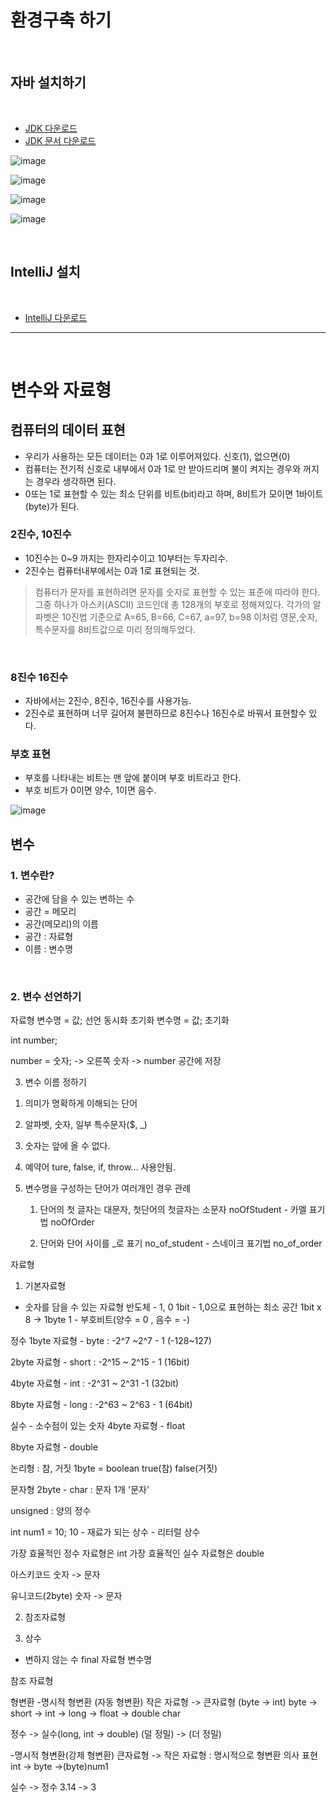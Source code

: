 # 환경구축 하기
<br>

## 자바 설치하기 
<br>

- <a href="https://www.oracle.com/kr/java/technologies/downloads/" target="_blank">JDK 다운로드</a>
- <a href="https://www.oracle.com/java/technologies/javase-jdk18-doc-downloads.html" target="_blank">JDK 문서 다운로드</a>

![image](https://github.com/Giyong8504/study/assets/128211712/4731eb37-a6b1-486d-b949-bea32d465828)

![image](https://github.com/Giyong8504/study/assets/128211712/076d1387-d9e8-4a51-86c5-192fee105983)

![image](https://github.com/Giyong8504/study/assets/128211712/85170272-b51c-4e55-b007-e0c2b54d6297)

![image](https://github.com/Giyong8504/study/assets/128211712/8e1752ff-f4b4-46c8-9e80-503086ce8f7d)

<br>

## IntelliJ 설치
<br>

- <a href="https://www.jetbrains.com/ko-kr/idea/" traget="_blank">IntelliJ 다운로드</a>

----------------
<br>

# 변수와 자료형

## 컴퓨터의 데이터 표현
- 우리가 사용하는 모든 데이터는 0과 1로 이루어져있다. 신호(1), 없으면(0)
- 컴퓨터는 전기적 신호로 내부에서 0과 1로 만 받아드리며 불이 켜지는 경우와 꺼지는 경우라 생각하면 된다.
- 0또는 1로 표현할 수 있는 최소 단위를 비트(bit)라고 하며, 8비트가 모이면 1바이트(byte)가 된다.


### 2진수, 10진수
- 10진수는  0~9 까지는 한자리수이고 10부터는 두자리수.
- 2진수는 컴퓨터내부에서는 0과 1로 표현되는 것.
  <br>
  
> 컴퓨터가 문자를 표현하려면 문자를 숫자로 표현할 수 있는 표준에 따라야 한다. 그중 하나가 아스키(ASCII) 코드인데 총 128개의 부호로 정해져있다.
> 각가의 알파벳은 10진법 기준으로 A=65, B=66, C=67, a=97, b=98 이처럼 영문,숫자,특수문자를 8비트값으로 미리 정의해두었다.
<br>

### 8진수 16진수
- 자바에서는 2진수, 8진수, 16진수를 사용가능.
- 2진수로 표현하며 너무 길어져 불편하므로 8진수나 16진수로 바꿔서 표현할수 있다.

### 부호 표현
- 부호를 나타내는 비트는 맨 앞에 붙이며 부호 비트라고 한다.
- 부호 비트가 0이면 양수, 1이면 음수.
  
![image](https://github.com/Giyong8504/study/assets/128211712/86ca417b-d166-4e6c-94cf-57d808fb6975)
<br>

## 변수

### 1. 변수란?
 - 공간에 담을 수 있는 변하는 수
 - 공간 = 메모리
 - 공간(메모리)의 이름
 - 공간 : 자료형
 - 이름 : 변수명
<br>

### 2. 변수 선언하기
 자료형 변수명 = 값; 선언 동시화 초기화
변수명 = 값; 초기화
 
 int number;

number = 숫자;  -> 오른쪽 숫자 -> number 공간에 저장


3. 변수 이름 정하기
 1) 의미가 명확하게 이해되는 단어
 2) 알파벳, 숫자, 일부 특수문자($, _)
 3) 숫자는 앞에 올 수 없다.
 4) 예약어
    ture, false, if, throw... 사용안됨.

 5) 변수명을 구성하는 단어가 여러개인 경우
    관례
    1) 단어의 첫 글자는 대문자, 첫단어의 첫글자는 소문자
    noOfStudent  - 카멜 표기법
    noOfOrder

    2) 단어와 단어 사이를 _로 표기
    no_of_student - 스네이크 표기법
    no_of_order



자료형
1. 기본자료형
 - 숫자를 담을 수 있는 자료형
  반도체 - 1, 0
  1bit - 1,0으로 표현하는 최소 공간
  1bit x 8  -> 1byte
  1 - 부호비트(양수 = 0 , 음수 = -)
  
  정수
  1byte 자료형 - byte : -2^7 ~2^7 - 1 (-128~127)
 
  2byte 자료형 - short : -2^15 ~ 2^15 - 1
  (16bit)

  4byte 자료형 - int : -2^31 ~ 2^31 -1 
  (32bit)  

  8byte 자료형 - long : -2^63 ~ 2^63 - 1
  (64bit)


  실수 - 소수점이 있는 숫자
  4byte 자료형 - float

  8byte 자료형 - double

  논리형 : 참, 거짓
	1byte = boolean
		true(참)
		false(거짓)
  
  문자형
     2byte - char
                     : 문자 1개
		 '문자'

  unsigned : 양의 정수

int num1 = 10;
10 - 재료가 되는 상수 - 리터럴 상수

가장 효율적인 정수 자료형은 int
가장 효율적인 실수 자료형은 double




  아스키코드
    숫자 -> 문자
    
  유니코드(2byte)
    숫자 -> 문자

  2. 참조자료형


  3. 상수 
   - 변하지 않는 수
   final 자료형 변수명
 

참조 자료형



형변환
-명시적 형변환 (자동 형변환)
작은 자료형 -> 큰자료형 (byte -> int)
byte -> short -> int -> long     -> float -> double
          char

정수 -> 실수(long, int -> double)
(덜 정밀) -> (더 정밀)

-명시적 형변환(강제 형변환)
큰자료형 -> 작은 자료형 : 명시적으로 형변환 의사 표현
int -> byte ->(byte)num1

실수 -> 정수
3.14 -> 3
